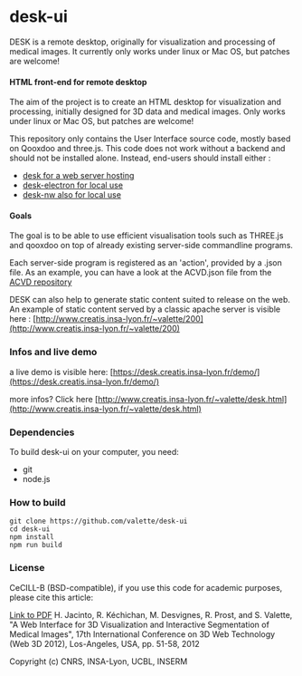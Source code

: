 desk-ui
======

DESK  is a remote desktop, originally for visualization and processing of medical images. It currently only works under linux or Mac OS, but patches are welcome!

#### HTML front-end for remote desktop ####

The aim of the project is to create an HTML desktop for visualization and processing, initially designed for 3D data and medical images. Only works under linux or Mac OS, but patches are welcome!

This repository only contains the User Interface source code, mostly based on Qooxdoo and three.js. This code does not work without a backend and should not be installed alone. Instead, end-users should install either : 
* [desk for a web server hosting](https://github.com/valette/desk)
* [desk-electron for local use](https://github.com/valette/desk-electron)
* [desk-nw also for local use](https://github.com/valette/desk-nw)

#### Goals ####

The goal is to be able to use efficient visualisation tools such as THREE.js and qooxdoo on top of already existing server-side commandline programs.

Each server-side program is registered as an 'action', provided by a .json file. As an example, you can have a look at the ACVD.json file from the [ACVD repository](https://github.com/valette/ACVD)

DESK can also help to generate static content suited to release on the web. An example of static content served by a classic apache server is visible here : [http://www.creatis.insa-lyon.fr/~valette/200](http://www.creatis.insa-lyon.fr/~valette/200)

### Infos and live demo ###

a live demo is visible here: [https://desk.creatis.insa-lyon.fr/demo/](https://desk.creatis.insa-lyon.fr/demo/)

more infos? Click here [http://www.creatis.insa-lyon.fr/~valette/desk.html](http://www.creatis.insa-lyon.fr/~valette/desk.html)

### Dependencies ###
To build desk-ui on your computer, you need:
* git
* node.js


### How to build
```
git clone https://github.com/valette/desk-ui
cd desk-ui
npm install
npm run build
```

### License ###
CeCILL-B (BSD-compatible), if you use this code for academic purposes, please cite this article:

[Link to PDF](http://hal.archives-ouvertes.fr/hal-00732335) H. Jacinto, R. Kéchichan, M. Desvignes, R. Prost, and S. Valette, "A Web Interface for 3D Visualization and Interactive Segmentation of Medical Images", 17th International Conference on 3D Web Technology (Web 3D 2012), Los-Angeles, USA, pp. 51-58, 2012

Copyright (c) CNRS, INSA-Lyon, UCBL, INSERM

